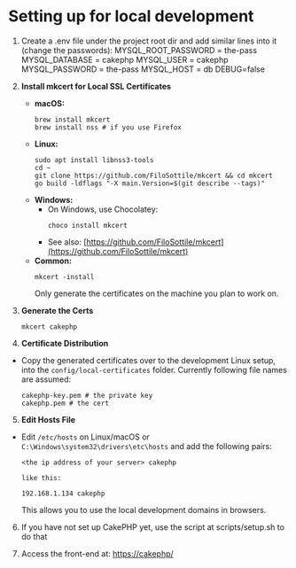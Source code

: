 # Setting up for local development

1. Create a .env file under the project root dir and add similar lines into it (change the passwords):
MYSQL_ROOT_PASSWORD = the-pass
MYSQL_DATABASE = cakephp
MYSQL_USER = cakephp
MYSQL_PASSWORD = the-pass
MYSQL_HOST = db
DEBUG=false

2. **Install mkcert for Local SSL Certificates**
   - **macOS:**
     ```
     brew install mkcert
     brew install nss # if you use Firefox
     ```
   - **Linux:**
     ```
     sudo apt install libnss3-tools
     cd ~
     git clone https://github.com/FiloSottile/mkcert && cd mkcert
     go build -ldflags "-X main.Version=$(git describe --tags)"
     ```
   - **Windows:**
     - On Windows, use Chocolatey:
       ```
       choco install mkcert
       ```
     - See also: [https://github.com/FiloSottile/mkcert](https://github.com/FiloSottile/mkcert)
   - **Common:**
     ```
     mkcert -install
     ```
     Only generate the certificates on the machine you plan to work on.

3. **Generate the Certs**
    ```
    mkcert cakephp
    ```
4. **Certificate Distribution**
- Copy the generated certificates over to the development Linux setup, into the `config/local-certificates` folder. Currently following file names are assumed:
  ```
  cakephp-key.pem # the private key
  cakephp.pem # the cert
  ```

5. **Edit Hosts File**
- Edit `/etc/hosts` on Linux/macOS or `C:\Windows\system32\drivers\etc\hosts` and add the following pairs:
  ```
  <the ip address of your server> cakephp

  like this:

  192.168.1.134 cakephp
  ```
  This allows you to use the local development domains in browsers.

6. If you have not set up CakePHP yet, use the script at scripts/setup.sh to do that

7. Access the front-end at:
[https://cakephp/](https://cakephp/)
